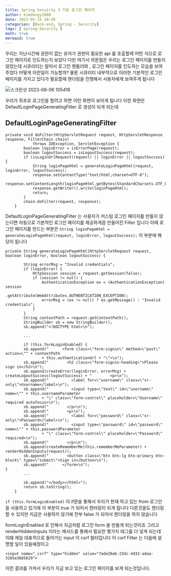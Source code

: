 ```yaml
---
title: Spring Secuirty 3 기본 로그인 페이지 
author: kimdongy1000
date: 2023-05-15 10:49
categories: [Back-end, Spring - Security]
tags: [ Spring-Security ]
math: true
mermaid: true
---
```


우리는 지난시간에 권한이 없는 유저가 권한이 필요한 api 를 호출할때 어떤 식으로 로그인 페이지로 인도하는지 보았다 다만 여기서 의문점은 우리는 로그인 페이지를 만들지 않았는데 시큐리티는 알아서 로그인 핸들러와 , 로그인 페이지를 인도하는 모습을 보여주었다 어떻게 이런일이 가능할까? 물론 시큐리티 내부적으로 이러한 기본적인 로그인 페이지를 가지고 있다가 
필요할때 렌더링을 진행해서 사용자에게 보여주게 됩니다 

![스크린샷 2023-08-06 105416](https://github.com/time-kimdongy1000/ImageStore/assets/58513678/39942fb0-5695-4970-ab8e-50a4607773fb)

우리가 최초로 로그인을 할려고 하면 이런 화면이 보이게 됩니다 이런 화면은 DefaultLoginPageGeneratingFilter 로 생성이 되게 되는데 

## DefaultLoginPageGeneratingFilter

```
private void doFilter(HttpServletRequest request, HttpServletResponse response, FilterChain chain)
			throws IOException, ServletException {
		boolean loginError = isErrorPage(request);
		boolean logoutSuccess = isLogoutSuccess(request);
		if (isLoginUrlRequest(request) || loginError || logoutSuccess) {
			String loginPageHtml = generateLoginPageHtml(request, loginError, logoutSuccess);
			response.setContentType("text/html;charset=UTF-8");
			response.setContentLength(loginPageHtml.getBytes(StandardCharsets.UTF_8).length);
			response.getWriter().write(loginPageHtml);
			return;
		}
		chain.doFilter(request, response);
	}
```

DefaultLoginPageGeneratingFilter 는 사용자가 커스텀 로그인 페이지를 만들지 않는다면 자동으로 기본적인 로그인 페이지를 제공하게끔 만들어진 Filter 입니다 
이때 로그인 페이지를 만드는 부분은 `String loginPageHtml = generateLoginPageHtml(request, loginError, logoutSuccess);` 이 부분에 해당이 됩니다 

```
private String generateLoginPageHtml(HttpServletRequest request, boolean loginError, boolean logoutSuccess) {

		String errorMsg = "Invalid credentials";
		if (loginError) {
			HttpSession session = request.getSession(false);
			if (session != null) {
				AuthenticationException ex = (AuthenticationException) session
						.getAttribute(WebAttributes.AUTHENTICATION_EXCEPTION);
				errorMsg = (ex != null) ? ex.getMessage() : "Invalid credentials";
			}
		}
		String contextPath = request.getContextPath();
		StringBuilder sb = new StringBuilder();
		sb.append("<!DOCTYPE html>\n");

		...

		if (this.formLoginEnabled) {
		sb.append("      <form class=\"form-signin\" method=\"post\" action=\"" + contextPath
				+ this.authenticationUrl + "\">\n");
		sb.append("        <h2 class=\"form-signin-heading\">Please sign in</h2>\n");
		sb.append(createError(loginError, errorMsg) + createLogoutSuccess(logoutSuccess) + "        <p>\n");
		sb.append("          <label for=\"username\" class=\"sr-only\">Username</label>\n");
		sb.append("          <input type=\"text\" id=\"username\" name=\"" + this.usernameParameter
				+ "\" class=\"form-control\" placeholder=\"Username\" required autofocus>\n");
		sb.append("        </p>\n");
		sb.append("        <p>\n");
		sb.append("          <label for=\"password\" class=\"sr-only\">Password</label>\n");
		sb.append("          <input type=\"password\" id=\"password\" name=\"" + this.passwordParameter
				+ "\" class=\"form-control\" placeholder=\"Password\" required>\n");
		sb.append("        </p>\n");
		sb.append(createRememberMe(this.rememberMeParameter) + renderHiddenInputs(request));
		sb.append("        <button class=\"btn btn-lg btn-primary btn-block\" type=\"submit\">Sign in</button>\n");
		sb.append("      </form>\n");
}
		...

		sb.append("</body></html>");
		return sb.toString();
	}

```

`if (this.formLoginEnabled)` 이 if문을 통해서 우리가 현재 하고 있는 from 로그인을 사용하고 있기에 이 부분이 true 가 되어서 렌러링이 되게 됩니다 
다른것을도 렌더링할 수 있지만 지금은 사용하지 않기에 전부 false 가 되어서 렌더링을 하지 않습니다 

formLoginEnabled 로 인해서 지금처럼 로그인 form 을 만들게 되는것이죠 그리고 renderHiddenInputs 이라는 메서드를 통해서 필요한 몇가지 태그를 더 넣게 되는데 
이떄 제일 대표적으로 들어가는 input 이 csrf 필터입니다 이 csrf Filter 는 다음에 설명할 일이 있을예정이고 

```
<input name="_csrf" type="hidden" value="7ade26eb-23dc-4d32-adaa-3165e3685629">

```

이런 결과를 거쳐서 우리가 지금 보고 있는 로그인 페이지를 보게 되는것입니다.